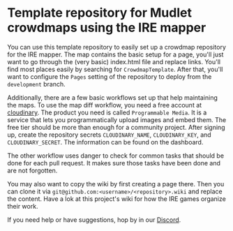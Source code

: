 # Template repository for Mudlet crowdmaps using the IRE mapper #

You can use this template repository to easily set up a crowdmap repository
for the IRE mapper. The map contains the basic setup for a page, you'll just
want to go through the (very basic) index.html file and replace links. You'll
find most places easily by searching for `CrowdmapTemplate`. After that, you'll
want to configure the `Pages` setting of the repository to deploy from the
`development` branch.

Additionally, there are a few basic workflows set up that help maintaining
the maps. To use the map diff workflow, you need a free account at
[cloudinary](https://cloudinary.com/). The product you need is called
`Programmable Media`. It is a service that lets you programmatically upload
images and embed them. The free tier should be more than
enough for a community project. After signing up, create the repository secrets
`CLOUDINARY_NAME`, `CLOUDINARY_KEY`, and `CLOUDINARY_SECRET`. The information
can be found on the dashboard.

The other workflow uses danger to check for common tasks that should be done for
each pull request. It makes sure those tasks have been done and are not
forgotten.

You may also want to copy the wiki by first creating a page there. Then you can
clone it via `git@github.com:<username>/<repository>.wiki` and replace the
content. Have a lok at this project's wiki for how the IRE games organize their
work.

If you need help or have suggestions, hop by in our
[Discord](https://discord.gg/PPUNnc3).
